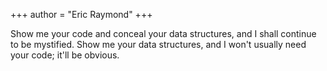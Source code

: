 +++
author = "Eric Raymond"
+++

Show me your code and conceal your data structures, and I shall continue to be mystified. Show me your data structures, and I won't usually need your code; it'll be obvious.

